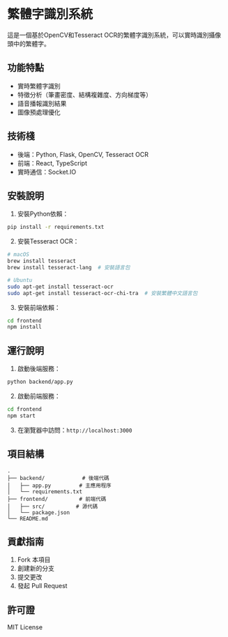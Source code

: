 # 繁體字識別系統

這是一個基於OpenCV和Tesseract OCR的繁體字識別系統，可以實時識別攝像頭中的繁體字。

## 功能特點

- 實時繁體字識別
- 特徵分析（筆畫密度、結構複雜度、方向梯度等）
- 語音播報識別結果
- 圖像預處理優化

## 技術棧

- 後端：Python, Flask, OpenCV, Tesseract OCR
- 前端：React, TypeScript
- 實時通信：Socket.IO

## 安裝說明

1. 安裝Python依賴：
```bash
pip install -r requirements.txt
```

2. 安裝Tesseract OCR：
```bash
# macOS
brew install tesseract
brew install tesseract-lang  # 安裝語言包

# Ubuntu
sudo apt-get install tesseract-ocr
sudo apt-get install tesseract-ocr-chi-tra  # 安裝繁體中文語言包
```

3. 安裝前端依賴：
```bash
cd frontend
npm install
```

## 運行說明

1. 啟動後端服務：
```bash
python backend/app.py
```

2. 啟動前端服務：
```bash
cd frontend
npm start
```

3. 在瀏覽器中訪問：`http://localhost:3000`

## 項目結構

```
.
├── backend/            # 後端代碼
│   ├── app.py         # 主應用程序
│   └── requirements.txt
├── frontend/          # 前端代碼
│   ├── src/          # 源代碼
│   └── package.json
└── README.md
```

## 貢獻指南

1. Fork 本項目
2. 創建新的分支
3. 提交更改
4. 發起 Pull Request

## 許可證

MIT License
